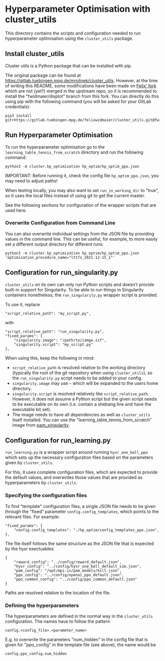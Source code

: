 Hyperparameter Optimisation with cluster_utils
==============================================


This directory contains the scripts and configuration needed to run
hyperparameter optimisation using the `cluster_utils` package.


## Install cluster_utils

Cluster utils is a Python package that can be installed with pip.

The original package can be found at
https://gitlab.tuebingen.mpg.de/mrolinek/cluster_utils.
However, at the time of writing this README, some modifications have been made
on [Felix' fork](https://gitlab.tuebingen.mpg.de/felixwidmaier/cluster_utils)
which are not (yet?) merged in the upstream repo, so it is recommended to
install the "fwidmaier/displot" branch from this fork.  You can directly do
this using pip with the following command (you will be asked for your GitLab
credentials):

    pip3 install git+https://gitlab.tuebingen.mpg.de/felixwidmaier/cluster_utils.git@fwidmaier/displot


## Run Hyperparameter Optimisation

To run the hyperparameter optimisation go to the
`learning_table_tennis_from_scratch` directory and run the following command:

    python3 -m cluster.hp_optimization hp_optim/hp_optim_ppo.json

IMPORTANT: Before running it, check the config file `hp_optim_ppo.json`, you
may need to adjust paths!

When testing locally, you may also want to set `run_in_working_dir` to "true",
so it uses the local files instead of using git to get the current master.

See the following sections for configuration of the wrapper scripts that are
used here.

### Overwrite Configuration from Command Line

You can also overwrite individual settings from the JSON file by providing
values in the command line.  This can be useful, for example, to more easily set
a different output directory for different runs:

    python3 -m cluster.hp_optimization hp_optim/hp_optim_ppo.json 'optimization_procedure_name="lttfs_2021-12-15_1"'


## Configuration for run_singularity.py

`cluster_utils` on its own can only run Python scripts and doesn't provide
built-in support for Singularity.  To be able to run things in Singularity
containers nonetheless, the `run_singularity.py` wrapper script is provided.

To use it, replace

    "script_relative_path": "my_script.py",

with

    "script_relative_path": "run_singularity.py",
    "fixed_params": {
        "singularity.image": "/path/to/iamge.sif",
        "singularity.script": "my_script.py"
    },

When using this, keep the following in mind:

- `script_relative_path` is resolved relative to the working directory
  (typically the root of the git repository when using `cluster_utils`), so the
  `run_singularity.py` script needs to be added to your config.
- `singularity.image` may use `~` which will be expanded to the users home
  directory.
- `singularity.script` is resolved relatively like `script_relative_path`.
  However, it does not assume a Python script but the given script needs to be
  executable on its own (i.e. contain a shebang line and have the executable
  bit set).
- The image needs to have all dependencies as well as `cluster_utils` itself
  installed.  You can use the "learning_table_tennis_from_scratch" image from
  [pam_singularity](https://github.com/intelligent-soft-robots/pam_singularity).


## Configuration for run_learning.py

`run_learning.py` is a wrapper script around running `hysr_one_ball_ppo` which
sets up the necessary configuration files based on the parameters given by
`cluster_utils`.

For this, it uses complete configuration files, which are expected to provide
the default values, and overwrites those values that are provided as
hyperparameters by `cluster_utils`.


### Specifying the configuration files

To find "template" configuration files, a single JSON file needs to be given
through the "fixed" parameter `config.config_templates`, which points to the
relevant files.  For example:

    "fixed_params": {
        "config.config_templates": "./hp_optim/config_templates_ppo.json",
    },

The file itself follows the same structure as the JSON file that is expected by
the hysr exectuables:

    {
        "reward_config": "../config/reward_default.json",
        "hysr_config": "../config/hysr_one_ball_default_sim.json",
        "pam_config": "/opt/mpi-is/pam_models/hill.json",
        "ppo_config": "../config/openai_ppo_default.json",
        "ppo_common_config": "../config/ppo_common_default.json"
    }

Paths are resolved relative to the location of the file.


### Defining the hyperparameters

The hyperparameters are defined in the normal way in the `cluster_utils`
configuration.  The names have to follow the pattern

    config.<config_file>.<parameter_name>

E.g. to overwrite the parameters "num_hidden" in the config file that is given
for "ppo_config" in the template file (see above), the name would be

    config.ppo_config.num_hidden
